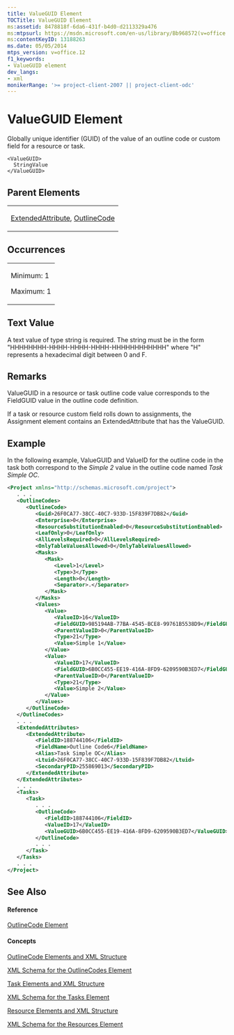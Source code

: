 ```yaml
---
title: ValueGUID Element
TOCTitle: ValueGUID Element
ms:assetid: 8478818f-6da6-431f-b4d0-d2113329a476
ms:mtpsurl: https://msdn.microsoft.com/en-us/library/Bb968572(v=office.12)
ms:contentKeyID: 13188263
ms.date: 05/05/2014
mtps_version: v=office.12
f1_keywords:
- ValueGUID element
dev_langs:
- xml
monikerRange: '>= project-client-2007 || project-client-odc'
---
```


# ValueGUID Element




Globally unique identifier (GUID) of the value of an outline code or custom field for a resource or task.

    <ValueGUID>
      StringValue
    </ValueGUID>

## Parent Elements

<table>
<colgroup>
<col style="width: 100%" />
</colgroup>
<tbody>
<tr class="odd">
<td><p><a href="bb968669(v=office.12).md">ExtendedAttribute</a>, <a href="bb968410(v=office.12).md">OutlineCode</a></p></td>
</tr>
</tbody>
</table>

## Occurrences

<table>
<colgroup>
<col style="width: 100%" />
</colgroup>
<tbody>
<tr class="odd">
<td><p>Minimum: 1</p>
<p>Maximum: 1</p></td>
</tr>
</tbody>
</table>

## Text Value

A text value of type string is required. The string must be in the form "HHHHHHHH-HHHH-HHHH-HHHH-HHHHHHHHHHHH" where "H" represents a hexadecimal digit between 0 and F.

## Remarks

ValueGUID in a resource or task outline code value corresponds to the FieldGUID value in the outline code definition.

If a task or resource custom field rolls down to assignments, the Assignment element contains an ExtendedAttribute that has the ValueGUID.

## Example

In the following example, ValueGUID and ValueID for the outline code in the task both correspond to the *Simple 2* value in the outline code named *Task Simple OC*.

``` xml
<Project xmlns="http://schemas.microsoft.com/project">
   . . .
   <OutlineCodes>
      <OutlineCode>
         <Guid>26F0CA77-38CC-40C7-933D-15F839F7DB82</Guid>
         <Enterprise>0</Enterprise>
         <ResourceSubstitutionEnabled>0</ResourceSubstitutionEnabled>
         <LeafOnly>0</LeafOnly>
         <AllLevelsRequired>0</AllLevelsRequired>
         <OnlyTableValuesAllowed>0</OnlyTableValuesAllowed>
         <Masks>
            <Mask>
               <Level>1</Level>
               <Type>3</Type>
               <Length>0</Length>
               <Separator>.</Separator>
            </Mask>
         </Masks>
         <Values>
            <Value>
               <ValueID>16</ValueID>
               <FieldGUID>985194AB-77BA-4545-BCE8-99761B5538D9</FieldGUID>
               <ParentValueID>0</ParentValueID>
               <Type>21</Type>
               <Value>Simple 1</Value>
            </Value>
            <Value>
               <ValueID>17</ValueID>
               <FieldGUID>6B0CC455-EE19-416A-8FD9-6209590B3ED7</FieldGUID>
               <ParentValueID>0</ParentValueID>
               <Type>21</Type>
               <Value>Simple 2</Value>
            </Value>
         </Values>
      </OutlineCode>
   </OutlineCodes>
   . . .
   <ExtendedAttributes>
      <ExtendedAttribute>
         <FieldID>188744106</FieldID>
         <FieldName>Outline Code6</FieldName>
         <Alias>Task Simple OC</Alias>
         <Ltuid>26F0CA77-38CC-40C7-933D-15F839F7DB82</Ltuid>
         <SecondaryPID>255869013</SecondaryPID>
      </ExtendedAttribute>
   </ExtendedAttributes>
   . . .
   <Tasks>
      <Task>
         . . .
         <OutlineCode>
            <FieldID>188744106</FieldID>
            <ValueID>17</ValueID>
            <ValueGUID>6B0CC455-EE19-416A-8FD9-6209590B3ED7</ValueGUID>
         </OutlineCode>
         . . .
      </Task>
   </Tasks>
   . . .
</Project>
```

## See Also

#### Reference

[OutlineCode Element](bb968410\(v=office.12\).md)

#### Concepts

[OutlineCode Elements and XML Structure](bb968596\(v=office.12\).md)

[XML Schema for the OutlineCodes Element](bb968584\(v=office.12\).md)

[Task Elements and XML Structure](bb968475\(v=office.12\).md)

[XML Schema for the Tasks Element](bb968415\(v=office.12\).md)

[Resource Elements and XML Structure](bb968445\(v=office.12\).md)

[XML Schema for the Resources Element](bb968511\(v=office.12\).md)

